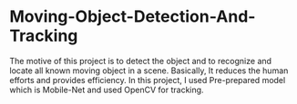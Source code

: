 # Moving-Object-Detection-And-Tracking
The motive of this project is to detect the object and to recognize and locate all known moving object in a scene. Basically, It reduces the human efforts and provides efficiency. In this project, I used Pre-prepared model which is Mobile-Net and used OpenCV for tracking.  
